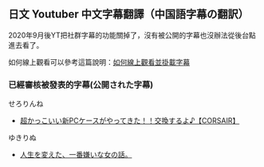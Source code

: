 ## 日文 Youtuber 中文字幕翻譯（中国語字幕の翻訳）
2020年9月後YT把社群字幕的功能關掉了，沒有被公開的字幕也沒辦法從後台點進去看了。

如何線上觀看可以參考這篇說明：[如何線上觀看並掛載字幕](如何線上觀看並掛載字幕/README.md)

### 已經審核被發表的字幕(公開された字幕)
せろりんね
- [超かっこいい新PCケースがやってきた！！交換するよ♪【CORSAIR】](https://youtu.be/5BIRScCF3as)

ゆきりぬ
- [人生を変えた、一番嫌いな女の話。](https://www.youtube.com/watch?v=b1mc8juk50s)
